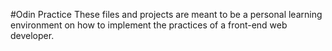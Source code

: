 #Odin Practice
These files and projects are meant to be a personal learning environment on how to implement the practices of a front-end web developer.